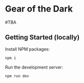 # Gear of the Dark

#TBA

## Getting Started (locally)

Install NPM packages:
```bash
npm i
```

Run the development server:

```bash
npm run dev
```

